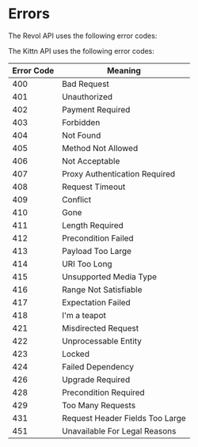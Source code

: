 # Errors

<aside class="notice">The Revol API uses the following error codes: </aside>

The Kittn API uses the following error codes:


Error Code | Meaning
---------- | -------
400     |   Bad Request
401 	|   Unauthorized
402 	|   Payment Required
403 	|   Forbidden
404 	|   Not Found
405 	|   Method Not Allowed
406 	|   Not Acceptable
407 	|   Proxy Authentication Required
408 	|   Request Timeout
409 	|   Conflict
410 	|   Gone
411 	|   Length Required
412 	|   Precondition Failed
413 	|   Payload Too Large
414 	|   URI Too Long
415 	|   Unsupported Media Type
416 	|   Range Not Satisfiable
417 	|   Expectation Failed
418 	|   I'm a teapot
421 	|   Misdirected Request
422 	|   Unprocessable Entity
423 	|   Locked
424 	|   Failed Dependency
426 	|   Upgrade Required
428 	|   Precondition Required
429 	|   Too Many Requests
431 	|   Request Header Fields Too Large
451 	|   Unavailable For Legal Reasons